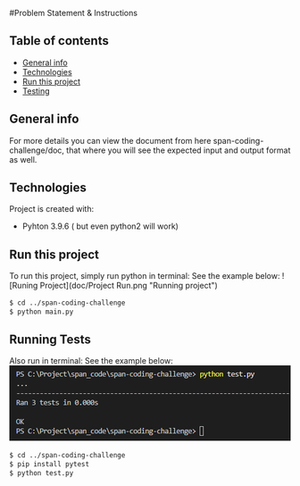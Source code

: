 #Problem Statement & Instructions 

## Table of contents
* [General info](#general-info)
* [Technologies](#technologies)
* [Run this project](#setup)
* [Testing](#setup)

## General info
For more details you can view the document from here span-coding-challenge/doc, that where you will see the expected input and output format as well.
	
## Technologies
Project is created with:
* Pyhton 3.9.6 ( but even python2 will work)
	
## Run this project
To run this project, simply run python in terminal:
See the example below: ![Runing Project](doc/Project Run.png "Running project")
```
$ cd ../span-coding-challenge
$ python main.py
```

## Running Tests
Also run in terminal:
See the example below: ![Testing Project](doc/test.png "Testing project")
```
$ cd ../span-coding-challenge
$ pip install pytest
$ python test.py
```